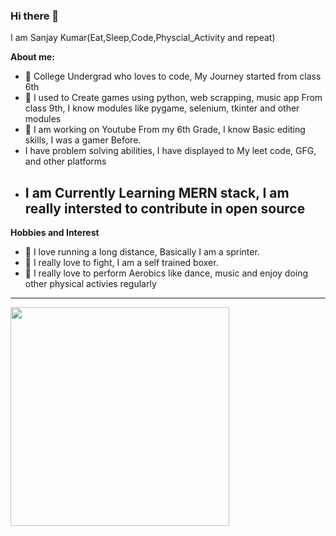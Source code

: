 ### Hi there 👋

I am Sanjay Kumar(Eat,Sleep,Code,Physcial_Activity and repeat)

**About me:**
- 🚀 College Undergrad who loves to code, My Journey started from class 6th
- 🐍 I used to Create games using python, web scrapping, music app From class 9th, I know modules like pygame, selenium, tkinter and other modules
- 🎇 I am working on Youtube From my 6th Grade, I know Basic editing skills, I was a gamer Before.
- I have problem solving abilities, I have displayed to My leet code, GFG, and other platforms
- I am Currently Learning MERN stack, I am really intersted to contribute in open source
  ---
  
**Hobbies and Interest**
- 🏃 I love running a long distance, Basically I am a sprinter.
- 🥊 I really love to fight, I am a self trained boxer.
- 🕺 I really love to perform Aerobics like dance, music and enjoy doing other physical activies regularly 
---
<p>
  <img src="https://api.vaunt.dev/v1/github/entities/05sanjaykumar/achievements?format=svg&limit=3" width="350" />
</p>
